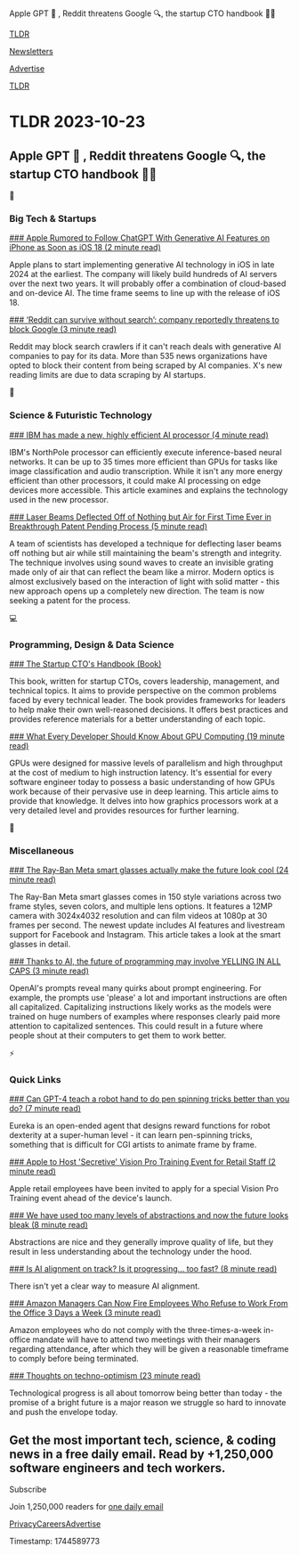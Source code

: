 Apple GPT 📱 , Reddit threatens Google 🔍, the startup CTO handbook 👨‍💻

[TLDR](/)

[Newsletters](/newsletters)

[Advertise](https://advertise.tldr.tech/)

[TLDR](/)

# TLDR 2023-10-23

## Apple GPT 📱 , Reddit threatens Google 🔍, the startup CTO handbook 👨‍💻

📱

### Big Tech & Startups

[### Apple Rumored to Follow ChatGPT With Generative AI Features on iPhone as Soon as iOS 18 (2 minute read)](https://www.macrumors.com/2023/10/19/apple-generative-ai-late-2024-jeff-pu/?utm_source=tldrnewsletter)

Apple plans to start implementing generative AI technology in iOS in late 2024 at the earliest. The company will likely build hundreds of AI servers over the next two years. It will probably offer a combination of cloud-based and on-device AI. The time frame seems to line up with the release of iOS 18.

[### ‘Reddit can survive without search’: company reportedly threatens to block Google (3 minute read)](https://www.theverge.com/2023/10/20/23925504/reddit-deny-force-log-in-see-posts-ai-companies-deals?utm_source=tldrnewsletter)

Reddit may block search crawlers if it can't reach deals with generative AI companies to pay for its data. More than 535 news organizations have opted to block their content from being scraped by AI companies. X's new reading limits are due to data scraping by AI startups.

🚀

### Science & Futuristic Technology

[### IBM has made a new, highly efficient AI processor (4 minute read)](https://arstechnica.com/science/2023/10/ibm-has-made-a-new-highly-efficient-ai-processor/?utm_source=tldrnewsletter)

IBM's NorthPole processor can efficiently execute inference-based neural networks. It can be up to 35 times more efficient than GPUs for tasks like image classification and audio transcription. While it isn't any more energy efficient than other processors, it could make AI processing on edge devices more accessible. This article examines and explains the technology used in the new processor.

[### Laser Beams Deflected Off of Nothing but Air for First Time Ever in Breakthrough Patent Pending Process (5 minute read)](https://thedebrief.org/laser-beams-deflected-off-of-nothing-but-air-for-first-time-ever-in-breakthrough-patent-pending-process/?utm_source=tldrnewsletter)

A team of scientists has developed a technique for deflecting laser beams off nothing but air while still maintaining the beam's strength and integrity. The technique involves using sound waves to create an invisible grating made only of air that can reflect the beam like a mirror. Modern optics is almost exclusively based on the interaction of light with solid matter - this new approach opens up a completely new direction. The team is now seeking a patent for the process.

💻

### Programming, Design & Data Science

[### The Startup CTO's Handbook (Book)](https://github.com/ZachGoldberg/Startup-CTO-Handbook?utm_source=tldrnewsletter)

This book, written for startup CTOs, covers leadership, management, and technical topics. It aims to provide perspective on the common problems faced by every technical leader. The book provides frameworks for leaders to help make their own well-reasoned decisions. It offers best practices and provides reference materials for a better understanding of each topic.

[### What Every Developer Should Know About GPU Computing (19 minute read)](https://codeconfessions.substack.com/p/gpu-computing?utm_source=tldrnewsletter)

GPUs were designed for massive levels of parallelism and high throughput at the cost of medium to high instruction latency. It's essential for every software engineer today to possess a basic understanding of how GPUs work because of their pervasive use in deep learning. This article aims to provide that knowledge. It delves into how graphics processors work at a very detailed level and provides resources for further learning.

🎁

### Miscellaneous

[### The Ray-Ban Meta smart glasses actually make the future look cool (24 minute read)](https://www.theverge.com/23922425/ray-ban-meta-smart-glasses-review?utm_source=tldrnewsletter)

The Ray-Ban Meta smart glasses comes in 150 style variations across two frame styles, seven colors, and multiple lens options. It features a 12MP camera with 3024x4032 resolution and can film videos at 1080p at 30 frames per second. The newest update includes AI features and livestream support for Facebook and Instagram. This article takes a look at the smart glasses in detail.

[### Thanks to AI, the future of programming may involve YELLING IN ALL CAPS (3 minute read)](https://arstechnica.com/information-technology/2023/10/thanks-to-ai-the-future-of-programming-may-involve-yelling-in-all-caps/?utm_source=tldrnewsletter)

OpenAI's prompts reveal many quirks about prompt engineering. For example, the prompts use 'please' a lot and important instructions are often all capitalized. Capitalizing instructions likely works as the models were trained on huge numbers of examples where responses clearly paid more attention to capitalized sentences. This could result in a future where people shout at their computers to get them to work better.

⚡

### Quick Links

[### Can GPT-4 teach a robot hand to do pen spinning tricks better than you do? (7 minute read)](https://twitter.com/DrJimFan/status/1715397393842401440?utm_source=tldrnewsletter)

Eureka is an open-ended agent that designs reward functions for robot dexterity at a super-human level - it can learn pen-spinning tricks, something that is difficult for CGI artists to animate frame by frame.

[### Apple to Host 'Secretive' Vision Pro Training Event for Retail Staff (2 minute read)](https://www.macrumors.com/2023/10/22/apple-to-host-secretive-vision-pro-training-event/?utm_source=tldrnewsletter)

Apple retail employees have been invited to apply for a special Vision Pro Training event ahead of the device's launch.

[### We have used too many levels of abstractions and now the future looks bleak (8 minute read)](https://unixsheikh.com/articles/we-have-used-too-many-levels-of-abstractions-and-now-the-future-looks-bleak.html?utm_source=tldrnewsletter)

Abstractions are nice and they generally improve quality of life, but they result in less understanding about the technology under the hood.

[### Is AI alignment on track? Is it progressing... too fast? (8 minute read)](https://guzey.com/ai/alignment-on-track/?utm_source=tldrnewsletter)

There isn't yet a clear way to measure AI alignment.

[### Amazon Managers Can Now Fire Employees Who Refuse to Work From the Office 3 Days a Week (3 minute read)](https://www.entrepreneur.com/business-news/amazon-will-now-fire-workers-who-dont-come-into-the-office/464039?utm_source=tldrnewsletter)

Amazon employees who do not comply with the three-times-a-week in-office mandate will have to attend two meetings with their managers regarding attendance, after which they will be given a reasonable timeframe to comply before being terminated.

[### Thoughts on techno-optimism (23 minute read)](https://www.noahpinion.blog/p/thoughts-on-techno-optimism)

Technological progress is all about tomorrow being better than today - the promise of a bright future is a major reason we struggle so hard to innovate and push the envelope today.

## Get the most important tech, science, & coding news in a free daily email. Read by +1,250,000 software engineers and tech workers.

Subscribe

Join 1,250,000 readers for [one daily email](/api/latest/tech)

[Privacy](/privacy)[Careers](https://jobs.ashbyhq.com/tldr.tech)[Advertise](/tech/advertise)

Timestamp: 1744589773